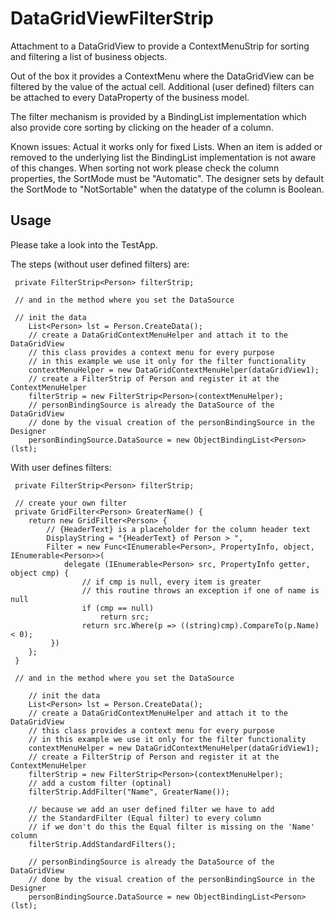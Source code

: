 # DataGridViewFilterStrip
Attachment to a DataGridView to provide a ContextMenuStrip for sorting and filtering a list of business objects.

Out of the box it provides a ContextMenu where the DataGridView can be filtered by the value of the actual cell.
Additional  (user defined) filters can be attached to every DataProperty of the business model.

The filter mechanism is provided by a BindingList implementation which also provide core sorting by clicking on the header of a column.

Known issues:
Actual it works only for fixed Lists. When an item is added or removed to the underlying list the BindingList implementation is not aware of this changes.
When sorting not work please check the column properties, the SortMode must be "Automatic". The designer sets by default the SortMode to "NotSortable" when the datatype of the column is Boolean.

## Usage

Please take a look into the TestApp.

The steps (without user defined filters) are:

```
 private FilterStrip<Person> filterStrip;

 // and in the method where you set the DataSource

 // init the data
    List<Person> lst = Person.CreateData();
    // create a DataGridContextMenuHelper and attach it to the DataGridView
    // this class provides a context menu for every purpose
    // in this example we use it only for the filter functionality
    contextMenuHelper = new DataGridContextMenuHelper(dataGridView1);
    // create a FilterStrip of Person and register it at the ContextMenuHelper
    filterStrip = new FilterStrip<Person>(contextMenuHelper);
    // personBindingSource is already the DataSource of the DataGridView
    // done by the visual creation of the personBindingSource in the Designer
    personBindingSource.DataSource = new ObjectBindingList<Person>(lst);

 ```
 With user defines filters:

```
 private FilterStrip<Person> filterStrip;

 // create your own filter
 private GridFilter<Person> GreaterName() {
    return new GridFilter<Person> {
        // {HeaderText} is a placeholder for the column header text
        DisplayString = "{HeaderText} of Person > ",
        Filter = new Func<IEnumerable<Person>, PropertyInfo, object, IEnumerable<Person>>(
            delegate (IEnumerable<Person> src, PropertyInfo getter, object cmp) {
                // if cmp is null, every item is greater
                // this routine throws an exception if one of name is null
                if (cmp == null)
                    return src;
                return src.Where(p => ((string)cmp).CompareTo(p.Name) < 0);
         })
    };
 }

 // and in the method where you set the DataSource

    // init the data
    List<Person> lst = Person.CreateData();
    // create a DataGridContextMenuHelper and attach it to the DataGridView
    // this class provides a context menu for every purpose
    // in this example we use it only for the filter functionality
    contextMenuHelper = new DataGridContextMenuHelper(dataGridView1);
    // create a FilterStrip of Person and register it at the ContextMenuHelper
    filterStrip = new FilterStrip<Person>(contextMenuHelper);
    // add a custom filter (optinal)
    filterStrip.AddFilter("Name", GreaterName());

    // because we add an user defined filter we have to add
    // the StandardFilter (Equal filter) to every column
    // if we don't do this the Equal filter is missing on the 'Name' column
    filterStrip.AddStandardFilters();

    // personBindingSource is already the DataSource of the DataGridView
    // done by the visual creation of the personBindingSource in the Designer
    personBindingSource.DataSource = new ObjectBindingList<Person>(lst);

 ```

